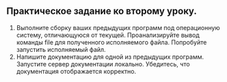 ## Практическое задание ко второму уроку.

1. Выполните сборку ваших предыдущих программ под операционную систему, отличающуюся от текущей. Проанализируйте вывод команды file для полученного исполняемого файла. Попробуйте запустить исполняемый файл.
2. Напишите документацию для одной из предыдущих программ. Запустите сервер документации локально. Убедитесь, что документация отображается корректно.